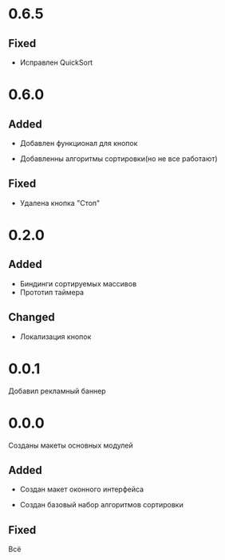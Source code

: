 # 0.6.5
## Fixed
- Исправлен QuickSort

# 0.6.0
## Added
- Добавлен функционал для кнопок

- Добавленны алгоритмы сортировки(но не все работают)

## Fixed
- Удалена кнопка "Стоп"

# 0.2.0
## Added
- Биндинги сортируемых массивов
- Прототип таймера

## Changed
- Локализация кнопок

# 0.0.1
Добавил рекламный баннер

# 0.0.0
Созданы макеты основных модулей

## Added
- Создан макет оконного интерфейса

- Создан базовый набор алгоритмов сортировки

## Fixed
Всё
